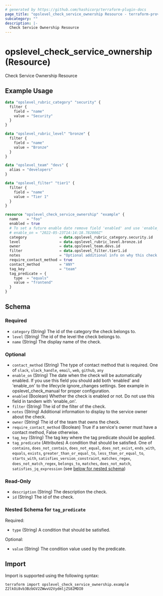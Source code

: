 ```yaml
---
# generated by https://github.com/hashicorp/terraform-plugin-docs
page_title: "opslevel_check_service_ownership Resource - terraform-provider-opslevel"
subcategory: ""
description: |-
  Check Service Ownership Resource
---
```


# opslevel_check_service_ownership (Resource)

Check Service Ownership Resource

## Example Usage

```terraform
data "opslevel_rubric_category" "security" {
  filter {
    field = "name"
    value = "Security"
  }
}

data "opslevel_rubric_level" "bronze" {
  filter {
    field = "name"
    value = "Bronze"
  }
}

data "opslevel_team" "devs" {
  alias = "developers"
}

data "opslevel_filter" "tier1" {
  filter {
    field = "name"
    value = "Tier 1"
  }
}

resource "opslevel_check_service_ownership" "example" {
  name    = "foo"
  enabled = true
  # To set a future enable date remove field 'enabled' and use 'enable_on'
  # enable_on = "2022-05-23T14:14:18.782000Z"
  category               = data.opslevel_rubric_category.security.id
  level                  = data.opslevel_rubric_level.bronze.id
  owner                  = data.opslevel_team.devs.id
  filter                 = data.opslevel_filter.tier1.id
  notes                  = "Optional additional info on why this check is run or how to fix it"
  require_contact_method = true
  contact_method         = "ANY"
  tag_key                = "team"
  tag_predicate = {
    type  = "equals"
    value = "frontend"
  }
}
```

<!-- schema generated by tfplugindocs -->
## Schema

### Required

- `category` (String) The id of the category the check belongs to.
- `level` (String) The id of the level the check belongs to.
- `name` (String) The display name of the check.

### Optional

- `contact_method` (String) The type of contact method that is required. One of `slack`, `slack_handle`, `email`, `web`, `github`, `any`
- `enable_on` (String) The date when the check will be automatically enabled.
 If you use this field you should add both 'enabled' and 'enable_on' to the lifecycle ignore_changes settings.
 See example in opslevel_check_manual for proper configuration.
- `enabled` (Boolean) Whether the check is enabled or not.  Do not use this field in tandem with 'enable_on'.
- `filter` (String) The id of the filter of the check.
- `notes` (String) Additional information to display to the service owner about the check.
- `owner` (String) The id of the team that owns the check.
- `require_contact_method` (Boolean) True if a service's owner must have a contact method, False otherwise.
- `tag_key` (String) The tag key where the tag predicate should be applied.
- `tag_predicate` (Attributes) A condition that should be satisfied. One of `contains`, `does_not_contain`, `does_not_equal`, `does_not_exist`, `ends_with`, `equals`, `exists`, `greater_than_or_equal_to`, `less_than_or_equal_to`, `starts_with`, `satisfies_version_constraint`, `matches_regex`, `does_not_match_regex`, `belongs_to`, `matches`, `does_not_match`, `satisfies_jq_expression` (see [below for nested schema](#nestedatt--tag_predicate))

### Read-Only

- `description` (String) The description the check.
- `id` (String) The id of the check.

<a id="nestedatt--tag_predicate"></a>
### Nested Schema for `tag_predicate`

Required:

- `type` (String) A condition that should be satisfied.

Optional:

- `value` (String) The condition value used by the predicate.

## Import

Import is supported using the following syntax:

```shell
terraform import opslevel_check_service_ownership.example Z2lkOi8vb3BzbGV2ZWwvU2VydmljZS82MDI0
```
